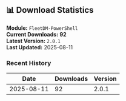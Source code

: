 ## 📊 Download Statistics

**Module:** `FleetDM-PowerShell`  
**Current Downloads:** **92**  
**Latest Version:** `2.0.1`  
**Last Updated:** 2025-08-11

### Recent History

| Date | Downloads | Version |
|------|-----------|---------|
| 2025-08-11 | 92 | 2.0.1 |
